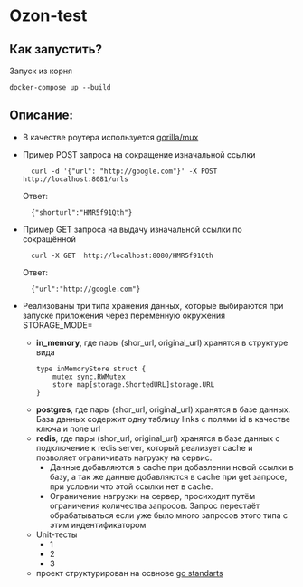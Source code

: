 # Ozon-test
## Как запустить?
Запуск из корня
```
docker-compose up --build
```
## Описание:
- В качестве роутера используется [gorilla/mux](github.com/gorilla/mux)
- Пример POST запроса на сокращение изначальной ссылки
  ```
    curl -d '{"url": "http://google.com"}' -X POST http://localhost:8081/urls
  ```
  Ответ:
  ```
    {"shorturl":"HMR5f91Qth"}
  ```
- Пример GET запроса на выдачу изначальной ссылки по сокращённой
    ```
      curl -X GET  http://localhost:8080/HMR5f91Qth
    ```
  Ответ:
    ```
      {"url":"http://google.com"}
    ```

- Реализованы три типа хранения данных, которые выбираются при запуске приложения через переменную окружения STORAGE_MODE=
    - **in_memory**, где пары (shor_url, original_url) хранятся в структуре вида
      ```
      type inMemoryStore struct {
	      mutex sync.RWMutex
	      store map[storage.ShortedURL]storage.URL
      }
      ```
    - **postgres**, где пары (shor_url, original_url) хранятся в базе данных. База данных содержит одну таблицу links с полями id в качестве ключа и поле url
    - **redis**, где пары (shor_url, original_url) хранятся в базе данных с подключение к redis server,
      который реализует cache и позволяет ограничивать нагрузку на сервис.
        - Данные добавляются в cache при добавлении новой ссылки в базу,
          а так же данные добавляются в cache при get запросе, при условии что этой ссылки нет в cache.
        - Ограничение нагрузки на сервер, просиходит путём ограничения количества запросов. Запрос перестаёт обрабатываться
          если уже было много запросов этого типа с этим индентификатором
    - Unit-тесты
        - 1
        - 2
        - 3
    - проект структурирован на освнове [go standarts](https://github.com/golang-standards/project-layout)
    